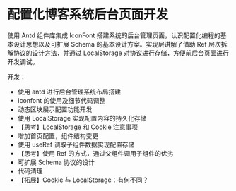 # 配置化博客系统后台页面开发

使用 Antd 组件库集成 IconFont 搭建系统的后台管理页面，认识配置化编程的基本设计思想以及可扩展 Schema 的基本设计方案。实现层讲解了借助 Ref 层次拆解协议的设计方法，并通过 LocalStorage 对协议进行存储，方便前后台页面进行开发调试。

开发：
- 使用 antd 进行后台管理系统布局搭建
- iconfont 的使用及细节代码调整
- 动态区块展示配置功能开发
- 使用 LocalStorage 实现配置内容的持久化存储
- 【思考】LocalStorage 和 Cookie 注意事项
- 增加首页配置，组件结构变更
- 使用 useRef 调取子组件数据实现配置存储
- 【思考】使用 Ref 的方式，通过父组件调用子组件的优劣
- 可扩展 Schema 协议的设计
- 代码清理
- 【拓展】Cookie 与 LocalStorage：有何不同？




